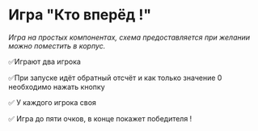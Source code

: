 # Игра "Кто вперёд !"
*Игра на простых компонентах, схема предоставляется при желании можно поместить в корпус.*

:white_check_mark:Играют два игрока

:white_check_mark:При запуске идёт обратный отсчёт и как только значение 0 необходимо нажать кнопку

:white_check_mark: У каждого игрока своя

:white_check_mark: Игра до пяти очков, в конце покажет победителя !
